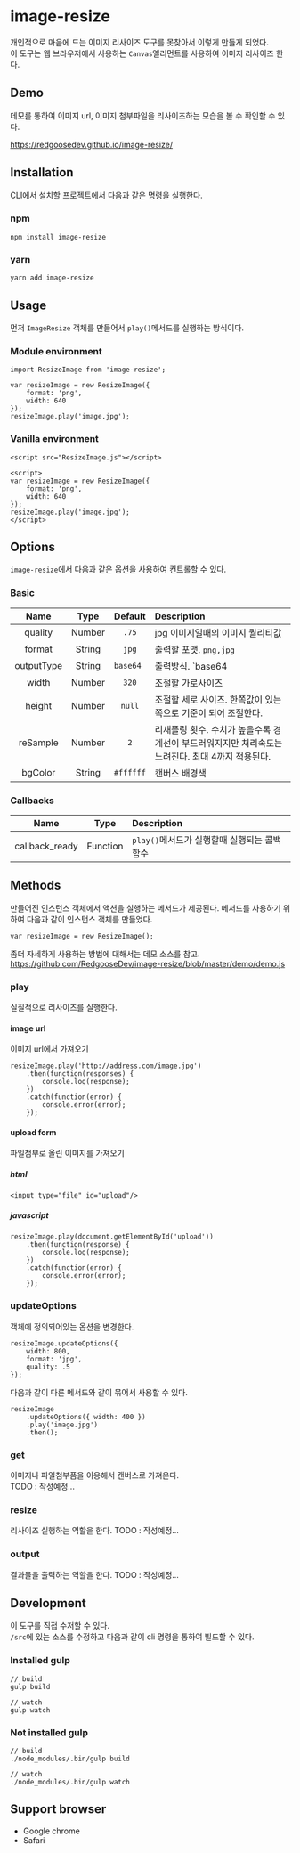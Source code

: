 # image-resize

개인적으로 마음에 드는 이미지 리사이즈 도구를 못찾아서 이렇게 만들게 되었다.  
이 도구는 웹 브라우저에서 사용하는 `Canvas`엘리먼트를 사용하여 이미지 리사이즈 한다.


## Demo

데모를 통하여 이미지 url, 이미지 첨부파일을 리사이즈하는 모습을 볼 수 확인할 수 있다.

https://redgoosedev.github.io/image-resize/


## Installation

CLI에서 설치할 프로젝트에서 다음과 같은 명령을 실행한다.

### npm
```
npm install image-resize
```

### yarn
```
yarn add image-resize
```


## Usage

먼저 	`ImageResize` 객체를 만들어서 `play()`메서드를 실행하는 방식이다.

### Module environment
```
import ResizeImage from 'image-resize';

var resizeImage = new ResizeImage({
	format: 'png',
	width: 640
});
resizeImage.play('image.jpg');
```

### Vanilla environment
```
<script src="ResizeImage.js"></script>

<script>
var resizeImage = new ResizeImage({
	format: 'png',
	width: 640
});
resizeImage.play('image.jpg');
</script>
```


## Options

`image-resize`에서 다음과 같은 옵션을 사용하여 컨트롤할 수 있다.

### Basic
| Name | Type | Default | Description |
|:----:|:----:|:-------:|:------------|
| quality | Number | `.75` | jpg 이미지일때의 이미지 퀄리티값 |
| format | String | `jpg` | 출력할 포맷. `png,jpg` |
| outputType | String | `base64 ` | 출력방식. `base64|canvas|blob` |
| width | Number | `320` | 조절할 가로사이즈 |
| height | Number | `null` | 조절할 세로 사이즈. 한쪽값이 있는쪽으로 기준이 되어 조절한다. |
| reSample | Number | `2` | 리새플링 횟수. 수치가 높을수록 경계선이 부드러워지지만 처리속도는 느려진다. 최대 4까지 적용된다. |
| bgColor | String | `#ffffff` | 캔버스 배경색 |

### Callbacks
| Name | Type | Description |
|:----:|:----:|:------------|
| callback_ready | Function | `play()`메서드가 실행할때 실행되는 콜백함수 |


## Methods

만들어진 인스턴스 객체에서 액션을 실행하는 메서드가 제공된다. 메서드를 사용하기 위하여 다음과 같이 인스턴스 객체를 만들었다.

```
var resizeImage = new ResizeImage();
```

좀더 자세하게 사용하는 방법에 대해서는 데모 소스를 참고.  
https://github.com/RedgooseDev/image-resize/blob/master/demo/demo.js


### play

실질적으로 리사이즈를 실행한다.

#### image url

이미지 url에서 가져오기

```
resizeImage.play('http://address.com/image.jpg')
	.then(function(responses) {
		console.log(response);
	})
	.catch(function(error) {
		console.error(error);
	});
```

#### upload form

파일첨부로 올린 이미지를 가져오기

##### html
```
<input type="file" id="upload"/>
```
##### javascript
```
resizeImage.play(document.getElementById('upload'))
	.then(function(response) {
		console.log(response);
	})
	.catch(function(error) {
		console.error(error);
	});
```

### updateOptions

객체에 정의되어있는 옵션을 변경한다.

```
resizeImage.updateOptions({
	width: 800,
	format: 'jpg',
	quality: .5
});
```

다음과 같이 다른 메서드와 같이 묶어서 사용할 수 있다.

```
resizeImage
	.updateOptions({ width: 400 })
	.play('image.jpg')
	.then();
```

### get

이미지나 파일첨부폼을 이용해서 캔버스로 가져온다.  
TODO : 작성예정...

### resize

리사이즈 실행하는 역할을 한다.
TODO : 작성예정...

### output

결과물을 출력하는 역할을 한다.
TODO : 작성예정...


## Development

이 도구를 직접 수저할 수 있다.  
`/src`에 있는 소스를 수정하고 다음과 같이 cli 명령을 통하여 빌드할 수 있다.

### Installed gulp
```
// build
gulp build

// watch
gulp watch
```

### Not installed gulp
```
// build
./node_modules/.bin/gulp build

// watch
./node_modules/.bin/gulp watch
```


## Support browser

- Google chrome
- Safari

